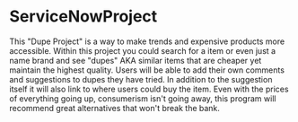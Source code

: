 # ServiceNowProject
This "Dupe Project" is a way to make trends and expensive products more accessible. Within this project you could search for a item or even just a name brand and see "dupes" AKA similar items that are cheaper yet maintain the highest quality. Users will be able to add their own comments and suggestions to dupes they have tried.
In addition to the suggestion itself it will also link to where users could buy the item. Even with the prices of everything going up, consumerism isn't going away,
this program will recommend great alternatives that won't break the bank.
